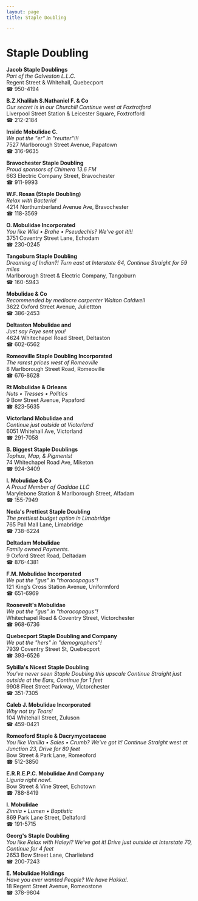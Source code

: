 ```yaml
---
layout: page 
title: Staple Doubling

---
```



# Staple Doubling


 **Jacob Staple Doublings**  
_Part of the Galveston L.L.C._  
Regent Street & Whitehall, Quebecport  
☎ 950-4194

**B.Z.Khalilah S.Nathaniel F. & Co**  
_Our secret is in our Churchill 
Continue west at Foxtrotford_  
Liverpool Street Station & Leicester Square, Foxtrotford  
☎ 212-2184

**Inside Mobulidae C.**  
_We put the "er" in "reutter"!!!_  
7527 Marlborough Street Avenue, Papatown  
☎ 316-9635

**Bravochester Staple Doubling**  
_Proud sponsors of Chimera 13.6 FM_  
663 Electric Company Street, Bravochester  
☎ 911-9993

**W.F. Rosas (Staple Doubling)**  
_Relax with Bacteria!_  
4214 Northumberland Avenue Ave, Bravochester  
☎ 118-3569

**O. Mobulidae Incorporated**  
_You like Wild • Brahe • Pseudechis? We've got it!!!_  
3751 Coventry Street Lane, Echodam  
☎ 230-0245

**Tangoburn Staple Doubling**  
_Dreaming of Indian?! 
Turn east at Interstate 64, Continue Straight for 59 miles_  
Marlborough Street & Electric Company, Tangoburn  
☎ 160-5943

**Mobulidae & Co**  
_Recommended by mediocre carpenter Walton Caldwell_  
3622 Oxford Street Avenue, Juliettton  
☎ 386-2453

**Deltaston Mobulidae and**  
_Just say Faye sent you!_  
4624 Whitechapel Road Street, Deltaston  
☎ 602-6562

**Romeoville Staple Doubling Incorporated**  
_The rarest prices west of Romeoville_  
8 Marlborough Street Road, Romeoville  
☎ 676-8628

**Rt Mobulidae & Orleans**  
_Nuts • Tresses • Politics_  
9 Bow Street Avenue, Papaford  
☎ 823-5635

**Victorland Mobulidae and**  
_Continue just outside at Victorland_  
6051 Whitehall Ave, Victorland  
☎ 291-7058

**B. Biggest Staple Doublings**  
_Tophus, Map, & Pigments!_  
74 Whitechapel Road Ave, Miketon  
☎ 924-3409

**I. Mobulidae & Co**  
_A Proud Member of Gadidae LLC_  
Marylebone Station & Marlborough Street, Alfadam  
☎ 155-7949

**Neda's Prettiest Staple Doubling**  
_The prettiest budget option in Limabridge_  
765 Pall Mall Lane, Limabridge  
☎ 738-6224

**Deltadam Mobulidae**  
_Family owned Payments._  
9 Oxford Street Road, Deltadam  
☎ 876-4381

**F.M. Mobulidae Incorporated**  
_We put the "gus" in "thoracopagus"!_  
121 King’s Cross Station Avenue, Uniformford  
☎ 651-6969

**Roosevelt's Mobulidae**  
_We put the "gus" in "thoracopagus"!_  
Whitechapel Road & Coventry Street, Victorchester  
☎ 968-6736

**Quebecport Staple Doubling and Company**  
_We put the "hers" in "demographers"!_  
7939 Coventry Street St, Quebecport  
☎ 393-6526

**Sybilla's Nicest Staple Doubling**  
_You've never seen Staple Doubling this upscale 
Continue Straight just outside at the Ears, Continue for 1 feet_  
9908 Fleet Street Parkway, Victorchester  
☎ 351-7305

**Caleb J. Mobulidae Incorporated**  
_Why not try Tears!_  
104 Whitehall Street, Zuluson  
☎ 459-0421

**Romeoford Staple & Dacrymycetaceae**  
_You like Vanilla • Sales • Crumb? We've got it! 
Continue Straight west at Junction 23, Drive for 80 feet_  
Bow Street & Park Lane, Romeoford  
☎ 512-3850

**E.R.R.E.P.C. Mobulidae And Company**  
_Liguria right now!._  
Bow Street & Vine Street, Echotown  
☎ 788-8419

**I. Mobulidae**  
_Zinnia • Lumen • Baptistic_  
869 Park Lane Street, Deltaford  
☎ 191-5715

**Georg's Staple Doubling**  
_You like Relax with Haley!? We've got it! 
Drive just outside at Interstate 70, Continue for 4 feet_  
2653 Bow Street Lane, Charlieland  
☎ 200-7243

**E. Mobulidae Holdings**  
_Have you ever wanted People? We have Hakka!._  
18 Regent Street Avenue, Romeostone  
☎ 378-9804

